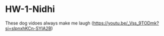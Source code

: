 # HW-1-Nidhi
These dog vidoes always make me laugh (https://youtu.be/_Vss_9TODmk?si=slpnxhKCn-SYIA2B)

